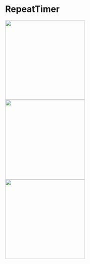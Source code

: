 # RepeatTimer

<img src="https://user-images.githubusercontent.com/273092/54488656-e3eb3a80-48e7-11e9-8c7c-42844a0aba7a.png" width="256"> <img src="https://user-images.githubusercontent.com/273092/54488689-46443b00-48e8-11e9-837b-dff08d397ccd.png" width="256"> <img src="https://user-images.githubusercontent.com/273092/54488882-2ca3f300-48ea-11e9-828e-6d082b442310.png" width="256">
